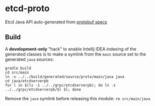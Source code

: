 # etcd-proto

Etcd Java API auto-generated from [protobuf specs](https://github.com/etcd-io/etcd/blob/release-3.4/etcdserver/etcdserverpb/rpc.proto)

## Build
A **development-only** "hack" to enable Intellij IDEA indexing of the generated classes is to make a symlink from 
the `main` source set to the generated `java` sources:
```shell script
gradle build
cd src/main
ln -s ../../build/generated/source/proto/main/java java
cd java/etcdserverpb
for l in $(ls -1 ../../grpc/etcdserverpb); do ln -s ../../grpc/etcdserverpb/$l $l; done
```
Remove the `java` symlink before releasing this module: `rm src/main/java`